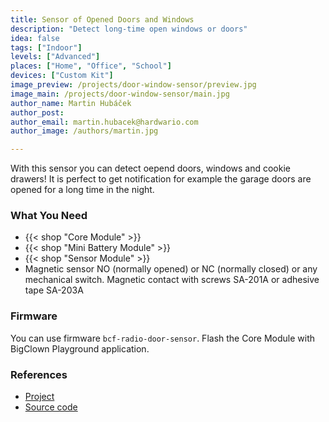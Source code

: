 ```yaml
---
title: Sensor of Opened Doors and Windows
description: "Detect long-time open windows or doors"
idea: false
tags: ["Indoor"]
levels: ["Advanced"]
places: ["Home", "Office", "School"]
devices: ["Custom Kit"]
image_preview: /projects/door-window-sensor/preview.jpg
image_main: /projects/door-window-sensor/main.jpg
author_name: Martin Hubáček
author_post:
author_email: martin.hubacek@hardwario.com
author_image: /authors/martin.jpg

---
```


With this sensor you can detect oepend doors, windows and cookie drawers! It is perfect to get notification for example the garage doors are opened for a long time in the night.

### What You Need

* {{< shop "Core Module" >}}
* {{< shop "Mini Battery Module" >}}
* {{< shop "Sensor Module" >}}
* Magnetic sensor NO (normally opened) or NC (normally closed) or any mechanical switch. Magnetic contact with screws SA-201A or adhesive tape SA-203A

### Firmware

You can use firmware `bcf-radio-door-sensor`. Flash the Core Module with BigClown Playground application.

### References

* [Project](https://www.bigclown.com/doc/projects/radio-door-sensor/)
* [Source code](https://github.com/bigclownlabs/bcf-radio-door-sensor)
